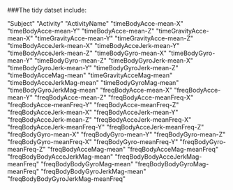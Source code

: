 ###The tidy datset include: 

"Subject" 
"Activity" 
"ActivityName" 
"timeBodyAcce-mean-X" 
"timeBodyAcce-mean-Y" 
"timeBodyAcce-mean-Z" 
"timeGravityAcce-mean-X" 
"timeGravityAcce-mean-Y" 
"timeGravityAcce-mean-Z" 
"timeBodyAcceJerk-mean-X" 
"timeBodyAcceJerk-mean-Y" 
"timeBodyAcceJerk-mean-Z" 
"timeBodyGyro-mean-X" 
"timeBodyGyro-mean-Y" 
"timeBodyGyro-mean-Z" 
"timeBodyGyroJerk-mean-X" 
"timeBodyGyroJerk-mean-Y" 
"timeBodyGyroJerk-mean-Z" 
"timeBodyAcceMag-mean" 
"timeGravityAcceMag-mean" 
"timeBodyAcceJerkMag-mean" 
"timeBodyGyroMag-mean" 
"timeBodyGyroJerkMag-mean" 
"freqBodyAcce-mean-X" 
"freqBodyAcce-mean-Y" 
"freqBodyAcce-mean-Z" 
"freqBodyAcce-meanFreq-X" 
"freqBodyAcce-meanFreq-Y" 
"freqBodyAcce-meanFreq-Z" 
"freqBodyAcceJerk-mean-X" 
"freqBodyAcceJerk-mean-Y" 
"freqBodyAcceJerk-mean-Z" 
"freqBodyAcceJerk-meanFreq-X" 
"freqBodyAcceJerk-meanFreq-Y" 
"freqBodyAcceJerk-meanFreq-Z" 
"freqBodyGyro-mean-X" 
"freqBodyGyro-mean-Y" 
"freqBodyGyro-mean-Z" 
"freqBodyGyro-meanFreq-X" 
"freqBodyGyro-meanFreq-Y" 
"freqBodyGyro-meanFreq-Z" 
"freqBodyAcceMag-mean" 
"freqBodyAcceMag-meanFreq" 
"freqBodyBodyAcceJerkMag-mean" 
"freqBodyBodyAcceJerkMag-meanFreq" 
"freqBodyBodyGyroMag-mean" 
"freqBodyBodyGyroMag-meanFreq" 
"freqBodyBodyGyroJerkMag-mean" 
"freqBodyBodyGyroJerkMag-meanFreq"
